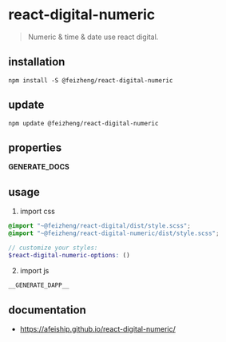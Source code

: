 # react-digital-numeric
> Numeric & time & date use react digital.

## installation
```shell
npm install -S @feizheng/react-digital-numeric
```

## update
```shell
npm update @feizheng/react-digital-numeric
```

## properties
__GENERATE_DOCS__

## usage
1. import css
  ```scss
  @import "~@feizheng/react-digital/dist/style.scss";
  @import "~@feizheng/react-digital-numeric/dist/style.scss";
  
  // customize your styles:
  $react-digital-numeric-options: ()
  ```
2. import js
  ```js
__GENERATE_DAPP__
  ```

## documentation
- https://afeiship.github.io/react-digital-numeric/
